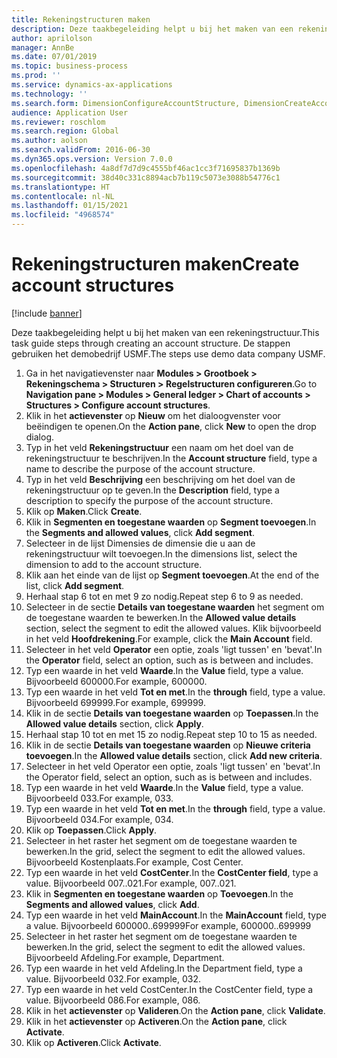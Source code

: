 ```yaml
---
title: Rekeningstructuren maken
description: Deze taakbegeleiding helpt u bij het maken van een rekeningstructuur.
author: aprilolson
manager: AnnBe
ms.date: 07/01/2019
ms.topic: business-process
ms.prod: ''
ms.service: dynamics-ax-applications
ms.technology: ''
ms.search.form: DimensionConfigureAccountStructure, DimensionCreateAccountStructure, DimensionHierarchyAddLevel, DimensionHierarchyConstraintActivate
audience: Application User
ms.reviewer: roschlom
ms.search.region: Global
ms.author: aolson
ms.search.validFrom: 2016-06-30
ms.dyn365.ops.version: Version 7.0.0
ms.openlocfilehash: 4a8df7d7d9c4555bf46ac1cc3f71695837b1369b
ms.sourcegitcommit: 38d40c331c8894acb7b119c5073e3088b54776c1
ms.translationtype: HT
ms.contentlocale: nl-NL
ms.lasthandoff: 01/15/2021
ms.locfileid: "4968574"
---
```

# <a name="create-account-structures"></a><span data-ttu-id="9bc2c-103">Rekeningstructuren maken</span><span class="sxs-lookup"><span data-stu-id="9bc2c-103">Create account structures</span></span>

[!include [banner](../../includes/banner.md)]

<span data-ttu-id="9bc2c-104">Deze taakbegeleiding helpt u bij het maken van een rekeningstructuur.</span><span class="sxs-lookup"><span data-stu-id="9bc2c-104">This task guide steps through creating an account structure.</span></span> <span data-ttu-id="9bc2c-105">De stappen gebruiken het demobedrijf USMF.</span><span class="sxs-lookup"><span data-stu-id="9bc2c-105">The steps use demo data company USMF.</span></span>

1. <span data-ttu-id="9bc2c-106">Ga in het navigatievenster naar **Modules > Grootboek > Rekeningschema > Structuren > Regelstructuren configureren**.</span><span class="sxs-lookup"><span data-stu-id="9bc2c-106">Go to **Navigation pane > Modules > General ledger > Chart of accounts > Structures > Configure account structures**.</span></span>
2. <span data-ttu-id="9bc2c-107">Klik in het **actievenster** op **Nieuw** om het dialoogvenster voor beëindigen te openen.</span><span class="sxs-lookup"><span data-stu-id="9bc2c-107">On the **Action pane**, click **New** to open the drop dialog.</span></span>
3. <span data-ttu-id="9bc2c-108">Typ in het veld **Rekeningstructuur** een naam om het doel van de rekeningstructuur te beschrijven.</span><span class="sxs-lookup"><span data-stu-id="9bc2c-108">In the **Account structure** field, type a name to describe the purpose of the account structure.</span></span>
4. <span data-ttu-id="9bc2c-109">Typ in het veld **Beschrijving** een beschrijving om het doel van de rekeningstructuur op te geven.</span><span class="sxs-lookup"><span data-stu-id="9bc2c-109">In the **Description** field, type a description to specify the purpose of the account structure.</span></span>
5. <span data-ttu-id="9bc2c-110">Klik op **Maken**.</span><span class="sxs-lookup"><span data-stu-id="9bc2c-110">Click **Create**.</span></span>
6. <span data-ttu-id="9bc2c-111">Klik in **Segmenten en toegestane waarden** op **Segment toevoegen**.</span><span class="sxs-lookup"><span data-stu-id="9bc2c-111">In the **Segments and allowed values**, click **Add segment**.</span></span>
7. <span data-ttu-id="9bc2c-112">Selecteer in de lijst Dimensies de dimensie die u aan de rekeningstructuur wilt toevoegen.</span><span class="sxs-lookup"><span data-stu-id="9bc2c-112">In the dimensions list, select the dimension to add to the account structure.</span></span>
8. <span data-ttu-id="9bc2c-113">Klik aan het einde van de lijst op **Segment toevoegen**.</span><span class="sxs-lookup"><span data-stu-id="9bc2c-113">At the end of the list, click **Add segment**.</span></span>
9. <span data-ttu-id="9bc2c-114">Herhaal stap 6 tot en met 9 zo nodig.</span><span class="sxs-lookup"><span data-stu-id="9bc2c-114">Repeat step 6 to 9 as needed.</span></span>
10. <span data-ttu-id="9bc2c-115">Selecteer in de sectie **Details van toegestane waarden** het segment om de toegestane waarden te bewerken.</span><span class="sxs-lookup"><span data-stu-id="9bc2c-115">In the **Allowed value details** section, select the segment to edit the allowed values.</span></span>
    <span data-ttu-id="9bc2c-116">Klik bijvoorbeeld in het veld **Hoofdrekening**.</span><span class="sxs-lookup"><span data-stu-id="9bc2c-116">For example, click the **Main Account** field.</span></span>  
11. <span data-ttu-id="9bc2c-117">Selecteer in het veld **Operator** een optie, zoals 'ligt tussen' en 'bevat'.</span><span class="sxs-lookup"><span data-stu-id="9bc2c-117">In the **Operator** field, select an option, such as is between and includes.</span></span>
12. <span data-ttu-id="9bc2c-118">Typ een waarde in het veld **Waarde**.</span><span class="sxs-lookup"><span data-stu-id="9bc2c-118">In the **Value** field, type a value.</span></span> <span data-ttu-id="9bc2c-119">Bijvoorbeeld 600000.</span><span class="sxs-lookup"><span data-stu-id="9bc2c-119">For example, 600000.</span></span>  
13. <span data-ttu-id="9bc2c-120">Typ een waarde in het veld **Tot en met**.</span><span class="sxs-lookup"><span data-stu-id="9bc2c-120">In the **through** field, type a value.</span></span> <span data-ttu-id="9bc2c-121">Bijvoorbeeld 699999.</span><span class="sxs-lookup"><span data-stu-id="9bc2c-121">For example, 699999.</span></span>  
14. <span data-ttu-id="9bc2c-122">Klik in de sectie **Details van toegestane waarden** op **Toepassen**.</span><span class="sxs-lookup"><span data-stu-id="9bc2c-122">In the **Allowed value details** section, click **Apply**.</span></span>
15. <span data-ttu-id="9bc2c-123">Herhaal stap 10 tot en met 15 zo nodig.</span><span class="sxs-lookup"><span data-stu-id="9bc2c-123">Repeat step 10 to 15 as needed.</span></span>  
16. <span data-ttu-id="9bc2c-124">Klik in de sectie **Details van toegestane waarden** op **Nieuwe criteria toevoegen**.</span><span class="sxs-lookup"><span data-stu-id="9bc2c-124">In the **Allowed value details** section, click **Add new criteria**.</span></span>
17. <span data-ttu-id="9bc2c-125">Selecteer in het veld Operator een optie, zoals 'ligt tussen' en 'bevat'.</span><span class="sxs-lookup"><span data-stu-id="9bc2c-125">In the Operator field, select an option, such as is between and includes.</span></span>
18. <span data-ttu-id="9bc2c-126">Typ een waarde in het veld **Waarde**.</span><span class="sxs-lookup"><span data-stu-id="9bc2c-126">In the **Value** field, type a value.</span></span> <span data-ttu-id="9bc2c-127">Bijvoorbeeld 033.</span><span class="sxs-lookup"><span data-stu-id="9bc2c-127">For example, 033.</span></span>  
19. <span data-ttu-id="9bc2c-128">Typ een waarde in het veld **Tot en met**.</span><span class="sxs-lookup"><span data-stu-id="9bc2c-128">In the **through** field, type a value.</span></span> <span data-ttu-id="9bc2c-129">Bijvoorbeeld 034.</span><span class="sxs-lookup"><span data-stu-id="9bc2c-129">For example, 034.</span></span>  
20. <span data-ttu-id="9bc2c-130">Klik op **Toepassen**.</span><span class="sxs-lookup"><span data-stu-id="9bc2c-130">Click **Apply**.</span></span>
21. <span data-ttu-id="9bc2c-131">Selecteer in het raster het segment om de toegestane waarden te bewerken.</span><span class="sxs-lookup"><span data-stu-id="9bc2c-131">In the grid, select the segment to edit the allowed values.</span></span> <span data-ttu-id="9bc2c-132">Bijvoorbeeld Kostenplaats.</span><span class="sxs-lookup"><span data-stu-id="9bc2c-132">For example, Cost Center.</span></span>  
22. <span data-ttu-id="9bc2c-133">Typ een waarde in het veld **CostCenter**.</span><span class="sxs-lookup"><span data-stu-id="9bc2c-133">In the **CostCenter field**, type a value.</span></span> <span data-ttu-id="9bc2c-134">Bijvoorbeeld 007..021.</span><span class="sxs-lookup"><span data-stu-id="9bc2c-134">For example, 007..021.</span></span>  
23. <span data-ttu-id="9bc2c-135">Klik in **Segmenten en toegestane waarden** op **Toevoegen**.</span><span class="sxs-lookup"><span data-stu-id="9bc2c-135">In the **Segments and allowed values**, click **Add**.</span></span>
24. <span data-ttu-id="9bc2c-136">Typ een waarde in het veld **MainAccount**.</span><span class="sxs-lookup"><span data-stu-id="9bc2c-136">In the **MainAccount** field, type a value.</span></span> <span data-ttu-id="9bc2c-137">Bijvoorbeeld 600000..699999</span><span class="sxs-lookup"><span data-stu-id="9bc2c-137">For example, 600000..699999</span></span>  
25. <span data-ttu-id="9bc2c-138">Selecteer in het raster het segment om de toegestane waarden te bewerken.</span><span class="sxs-lookup"><span data-stu-id="9bc2c-138">In the grid, select the segment to edit the allowed values.</span></span> <span data-ttu-id="9bc2c-139">Bijvoorbeeld Afdeling.</span><span class="sxs-lookup"><span data-stu-id="9bc2c-139">For example, Department.</span></span>  
26. <span data-ttu-id="9bc2c-140">Typ een waarde in het veld Afdeling.</span><span class="sxs-lookup"><span data-stu-id="9bc2c-140">In the Department field, type a value.</span></span> <span data-ttu-id="9bc2c-141">Bijvoorbeeld 032.</span><span class="sxs-lookup"><span data-stu-id="9bc2c-141">For example, 032.</span></span>  
27. <span data-ttu-id="9bc2c-142">Typ een waarde in het veld CostCenter.</span><span class="sxs-lookup"><span data-stu-id="9bc2c-142">In the CostCenter field, type a value.</span></span> <span data-ttu-id="9bc2c-143">Bijvoorbeeld 086.</span><span class="sxs-lookup"><span data-stu-id="9bc2c-143">For example, 086.</span></span>  
28. <span data-ttu-id="9bc2c-144">Klik in het **actievenster** op **Valideren**.</span><span class="sxs-lookup"><span data-stu-id="9bc2c-144">On the **Action pane**, click **Validate**.</span></span>
29. <span data-ttu-id="9bc2c-145">Klik in het **actievenster** op **Activeren**.</span><span class="sxs-lookup"><span data-stu-id="9bc2c-145">On the **Action pane**, click **Activate**.</span></span>
30. <span data-ttu-id="9bc2c-146">Klik op **Activeren**.</span><span class="sxs-lookup"><span data-stu-id="9bc2c-146">Click **Activate**.</span></span>

